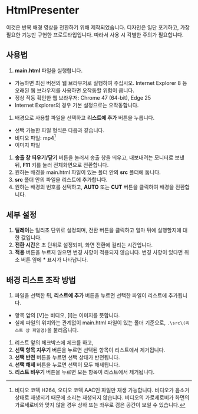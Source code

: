 # HtmlPresenter

이것은 반복 배경 영상을 전환하기 위해 제작되었습니다. 디자인은 일단 포기하고, 가장 필요한 기능만 구현한 프로토타입입니다. 따라서 사용 시 각별한 주의가 필요합니다.

## 사용법
1. **main.html** 파일을 실행합니다.
 - 가능하면 최신 버전의 웹 브라우저로 실행하여 주십시오. Internet Explorer 8 등 오래된 웹 브라우저를 사용하면 오작동할 위험이 큽니다.
 - 정상 작동 확인한 웹 브라우저: Chrome 47 (64-bit), Edge 25
 - Internet Explorer의 경우 기본 설정으로는 오작동합니다.
1. 배경으로 사용할 파일을 선택하고 **리스트에 추가** 버튼을 누릅니다.
 - 선택 가능한 파일 형식은 다음과 같습니다.
  - 비디오 파일: mp4[^videoFileFormat]
  - 이미지 파일
1. **송출 창 띄우기/닫기** 버튼을 눌러서 송출 창을 띄우고, 내보내려는 모니터로 보낸 뒤, **F11** 키를 눌러 전체화면으로 전환합니다.
1. 원하는 배경을 main.html 파일이 있는 폴더 안의 **src** 폴더에 둡니다.
1. **src** 폴더 안의 파일을 리스트에 추가합니다.
1. 원하는 배경의 번호를 선택하고, **AUTO** 또는 **CUT** 버튼을 클릭하여 배경을 전환합니다.

## 세부 설정
1. **딜레이**는 밀리초 단위로 설정되며, 전환 버튼을 클릭하고 얼마 뒤에 실행할지에 대한 값입니다.
1. **전환 시간**은 초 단위로 설정되며, 화면 전환에 걸리는 시간입니다.
1. **적용** 버튼을 누르지 않으면 변경 사항이 적용되지 않습니다. 변경 사항이 있다면 취소 버튼 옆에 \* 표시가 나타납니다.

## 배경 리스트 조작 방법
1. 파일을 선택한 뒤, **리스트에 추가** 버튼을 누르면 선택한 파일이 리스트에 추가됩니다.
 - 항목 앞의 [V]는 비디오, [I]는 이미지를 뜻합니다.
 - 실제 파일의 위치와는 관계없이 main.html 파일이 있는 폴더 기준으로, `.\src\(리스트 상 파일명)`을 불러옵니다.
1. 리스트 앞의 체크박스에 체크를 하고,
 1. **선택 항목 지우기** 버튼을 누르면 선택된 항목이 리스트에서 제거됩니다.
 1. **선택 반전** 버튼을 누르면 선택 상태가 반전됩니다.
 1. **선택 해제** 버튼을 누르면 선택이 모두 해제됩니다.
 1. **리스트 비우기** 버튼을 누르면 모든 항목이 리스트에서 제거됩니다.

[^videoFileFormat]: 비디오 코덱 H264, 오디오 코덱 AAC인 파일만 재생 가능합니다. 비디오가 음소거 상태로 재생되기 때문에 소리는 재생되지 않습니다. 비디오의 가로세로비가 화면의 가로세로비와 맞지 않을 경우 상하 또는 좌우로 검은 공간이 보일 수 있습니다.
